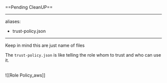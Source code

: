 ==Pending CleanUP==
 
---
aliases:
  - trust-policy.json
---
Keep in mind this are just name of files

The `trust-policy.json` is like telling the role whom to trust and who can use it.

<br>![[Role Policy_aws]]
